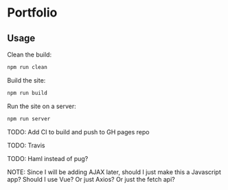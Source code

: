 # Portfolio

## Usage

Clean the build:

```sh
npm run clean
```

Build the site:

```sh
npm run build
```

Run the site on a server:

```sh
npm run server
```

TODO: Add CI to build and push to GH pages repo

TODO: Travis

TODO: Haml instead of pug?

NOTE: Since I will be adding AJAX later, should I just make this a Javascript app? Should I use Vue? Or just Axios? Or just the fetch api?
